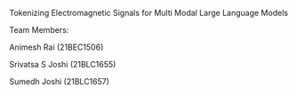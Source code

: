 Tokenizing Electromagnetic Signals for Multi Modal Large Language Models

Team Members:

Animesh Rai (21BEC1506)

Srivatsa S Joshi (21BLC1655)

Sumedh Joshi (21BLC1657)

